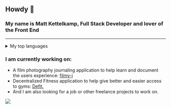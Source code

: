 ## Howdy 👋

### My name is Matt Kettelkamp, Full Stack Developer and lover of the Front End  
<hr>

  <details>
  <summary>My top languages</summary>

  | Rank | Languages |
  |-----:|-----------|
  |     1| Ruby      |
  |     2| Javascript|
  |     3| React     |

  </details>
  
  ### I am currently working on: <br>
      
   - A film photography journaling application to help learn and document the users experience: [filmy-j](https://github.com/mkettel/filmy)
   - Decentralized Fitness application to help give better and easier access to gyms: [Defit.](https://github.com/SkiltonJ/DeFit)
   - And I am also looking for a job or other freelance projects to work on. 
      
  
  
  <div align="start">
    <a href="https://github.com/mkettel/github-readme-stats">
      <img align="center" src="https://github-readme-stats.vercel.app/api?username=mkettel&show_icons=true&theme=transparent" />
    </a>
  <div>

